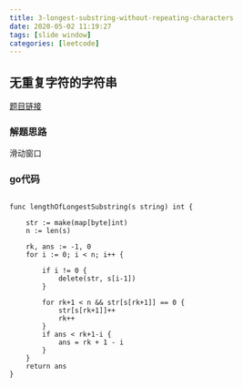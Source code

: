 ```yaml
---
title: 3-longest-substring-without-repeating-characters
date: 2020-05-02 11:19:27
tags: [slide window]
categories: [leetcode]
---
```


## 无重复字符的字符串

[题目链接](https://leetcode-cn.com/problems/longest-substring-without-repeating-characters/) 

### 解题思路
滑动窗口

### go代码

```golang

func lengthOfLongestSubstring(s string) int {

	str := make(map[byte]int)
	n := len(s)

	rk, ans := -1, 0
	for i := 0; i < n; i++ {

		if i != 0 {
			delete(str, s[i-1])
		}

		for rk+1 < n && str[s[rk+1]] == 0 {
			str[s[rk+1]]++
			rk++
		}
		if ans < rk+1-i {
			ans = rk + 1 - i
		}
	}
	return ans
}

```
